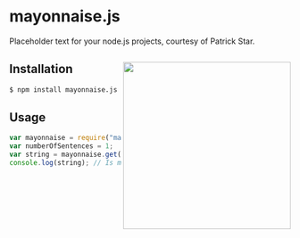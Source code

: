 # mayonnaise.js
Placeholder text for your node.js projects, courtesy of Patrick Star.

## 

<img align="right" width="300" src="https://i.ytimg.com/vi/d1JA-nh0IfI/hqdefault.jpg">

## Installation
```sh
$ npm install mayonnaise.js
```

## Usage
```javascript
var mayonnaise = require("mayonnaise.js");
var numberOfSentences = 1;
var string = mayonnaise.get(numberOfSentences);
console.log(string); // Is mayonnaise an instrument?
```

